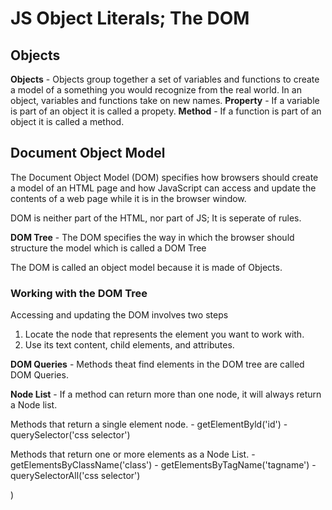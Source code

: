# JS Object Literals; The DOM

## Objects 
**Objects** - Objects group together a set of variables and functions to create a model of a something you would recognize from the real world. In an object, variables and functions take on new names.
**Property** - If a variable is part of an object it is called a propety. 
**Method** - If a function is part of an object it is called a method.

## Document Object Model
The Document Object Model (DOM) specifies how browsers should create a model of an HTML page and how JavaScript can access and update the contents of a web page while it is in the browser window.

DOM is neither part of the HTML, nor part of JS; It is seperate of rules.

**DOM Tree** - The DOM specifies the way in which the browser should structure the model which is called a DOM Tree

The DOM is called an object model because it is made of Objects.

### Working with the DOM Tree
Accessing and updating the DOM involves two steps
1. Locate the node that represents the element you want to work with.
2. Use its text content, child elements, and attributes.

**DOM Queries** - Methods theat find elements in the DOM tree are called DOM Queries.

**Node List** - If a method can return more than one node, it will
always return a Node list.

Methods that return a single element node.
    - getElementByld('id')
    - querySelector('css selector')

Methods that return one or more elements as a Node List.
    - getElementsByClassName('class')
    - getElementsByTagName('tagname')
    - querySelectorAll('css selector')


) 